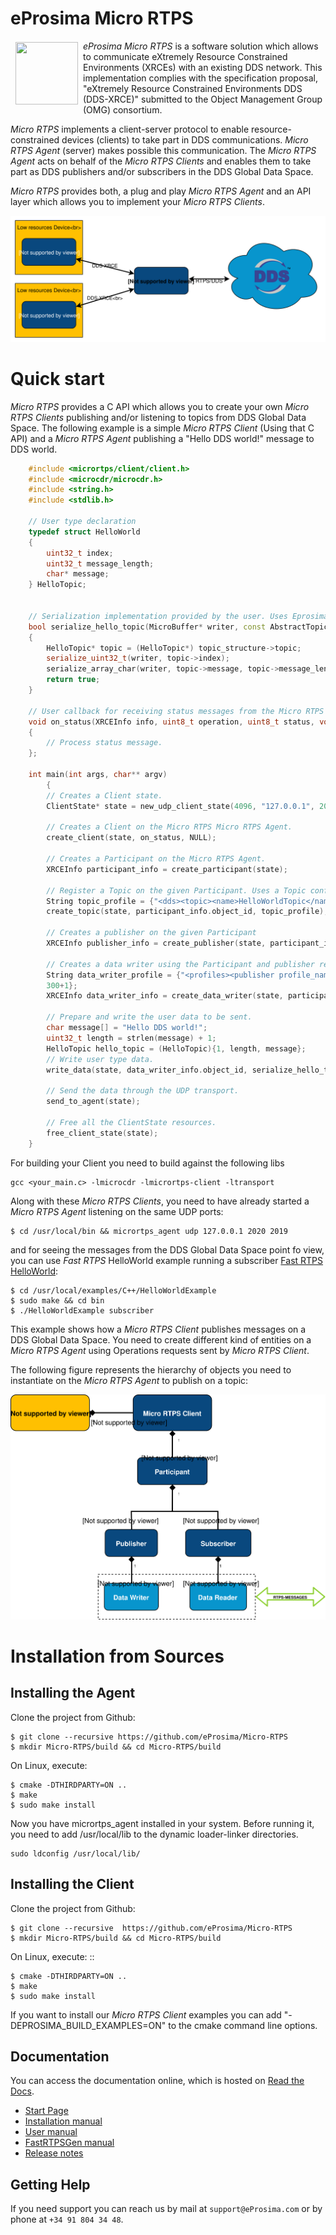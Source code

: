 # eProsima Micro RTPS

<a href="http://www.eprosima.com"><img src="https://encrypted-tbn3.gstatic.com/images?q=tbn:ANd9GcSd0PDlVz1U_7MgdTe0FRIWD0Jc9_YH-gGi0ZpLkr-qgCI6ZEoJZ5GBqQ" align="left" hspace="8" vspace="2" width="100" height="100" ></a>

*eProsima Micro RTPS* is a software solution which allows to communicate eXtremely Resource Constrained Environments (XRCEs) with an existing DDS network. This implementation complies with the specification proposal, "eXtremely Resource Constrained Environments DDS (DDS-XRCE)" submitted to the Object Management Group (OMG) consortium.

*Micro RTPS* implements a client-server protocol to enable resource-constrained devices (clients) to take part in DDS communications. *Micro RTPS Agent* (server) makes possible this communication. The *Micro RTPS Agent* acts on behalf of the *Micro RTPS Clients* and enables them to take part as DDS publishers and/or subscribers in the DDS Global Data Space.

*Micro RTPS* provides both, a plug and play *Micro RTPS Agent* and an API layer which allows you to implement your *Micro RTPS Clients*.

![Architecture](docs/architecture.svg)

Quick start
=============

*Micro RTPS* provides a C API which allows you to create your own *Micro RTPS Clients* publishing and/or listening to topics from DDS Global Data Space. The following example is a simple *Micro RTPS Client* (Using that C API) and a *Micro RTPS Agent* publishing a "Hello DDS world!" message to DDS world.

```cpp
    #include <micrortps/client/client.h>
    #include <microcdr/microcdr.h>
    #include <string.h>
    #include <stdlib.h>

    // User type declaration
    typedef struct HelloWorld
    {
        uint32_t index;
        uint32_t message_length;
        char* message;
    } HelloTopic;


    // Serialization implementation provided by the user. Uses Eprosima MicroCDR.
    bool serialize_hello_topic(MicroBuffer* writer, const AbstractTopic* topic_structure)
    {
        HelloTopic* topic = (HelloTopic*) topic_structure->topic;
        serialize_uint32_t(writer, topic->index);
        serialize_array_char(writer, topic->message, topic->message_length);
        return true;
    }

    // User callback for receiving status messages from the Micro RTPS Agent.
    void on_status(XRCEInfo info, uint8_t operation, uint8_t status, void* args)
    {
        // Process status message.
    };

    int main(int args, char** argv)
        {
        // Creates a Client state.
        ClientState* state = new_udp_client_state(4096, "127.0.0.1", 2019, 2020);

        // Creates a Client on the Micro RTPS Micro RTPS Agent.
        create_client(state, on_status, NULL);

        // Creates a Participant on the Micro RTPS Agent.
        XRCEInfo participant_info = create_participant(state);

        // Register a Topic on the given Participant. Uses a Topic configuration written in xml format
        String topic_profile = {"<dds><topic><name>HelloWorldTopic</name><dataType>HelloWorld</dataType></topic></dds>", 86};
        create_topic(state, participant_info.object_id, topic_profile);

        // Creates a publisher on the given Participant
        XRCEInfo publisher_info = create_publisher(state, participant_info.object_id);

        // Creates a data writer using the Participant and publisher recently created. This data writer is configured through a XML profile.
        String data_writer_profile = {"<profiles><publisher profile_name=\"default_xrce_publisher_profile\"><topic><kind>NO_KEY</kind><name>HelloWorldTopic</name><dataType>HelloWorld</dataType><historyQos><kind>KEEP_LAST</kind><depth>5</depth></historyQos><durability><kind>TRANSIENT_LOCAL</kind></durability></topic></publisher></profiles>",
        300+1};
        XRCEInfo data_writer_info = create_data_writer(state, participant_info.object_id, publisher_info.object_id, data_writer_profile);

        // Prepare and write the user data to be sent.
        char message[] = "Hello DDS world!";
        uint32_t length = strlen(message) + 1;
        HelloTopic hello_topic = (HelloTopic){1, length, message};
        // Write user type data.
        write_data(state, data_writer_info.object_id, serialize_hello_topic, &hello_topic);

        // Send the data through the UDP transport.
        send_to_agent(state);

        // Free all the ClientState resources.
        free_client_state(state);
    }
```

For building your Client you need to build against the following libs

    gcc <your_main.c> -lmicrocdr -lmicrortps-client -ltransport

Along with these *Micro RTPS Clients*, you need to have already started a *Micro RTPS Agent* listening on the same UDP ports:

    $ cd /usr/local/bin && micrortps_agent udp 127.0.0.1 2020 2019

and for seeing the messages from the DDS Global Data Space point fo view, you can use *Fast RTPS* HelloWorld example running a subscriber [Fast RTPS HelloWorld](http://eprosima-fast-rtps.readthedocs.io/en/latest/introduction.html#building-your-first-application):

    $ cd /usr/local/examples/C++/HelloWorldExample
    $ sudo make && cd bin
    $ ./HelloWorldExample subscriber

This example shows how a *Micro RTPS Client* publishes messages on a DDS Global Data Space. You need to create different kind of entities on a *Micro RTPS Agent* using Operations requests sent by *Micro RTPS Client*.

The following figure represents the hierarchy of objects you need to instantiate on the *Micro RTPS Agent* to publish on a topic:

![Entities Hierarchy](docs/micrortps_entities_hierarchy.svg)

Installation from Sources
=========================

Installing the Agent
--------------------

Clone the project from Github:

    $ git clone --recursive https://github.com/eProsima/Micro-RTPS
    $ mkdir Micro-RTPS/build && cd Micro-RTPS/build

On Linux, execute:

    $ cmake -DTHIRDPARTY=ON ..
    $ make
    $ sudo make install

Now you have micrortps_agent installed in your system. Before running it, you need to add /usr/local/lib to the dynamic loader-linker directories.

    sudo ldconfig /usr/local/lib/

Installing the Client
---------------------

Clone the project from Github:

    $ git clone --recursive  https://github.com/eProsima/Micro-RTPS
    $ mkdir Micro-RTPS/build && cd Micro-RTPS/build

On Linux, execute: ::

    $ cmake -DTHIRDPARTY=ON ..
    $ make
    $ sudo make install

If you want to install our *Micro RTPS Client* examples you can add "-DEPROSIMA_BUILD_EXAMPLES=ON" to the cmake command line options.

## Documentation

You can access the documentation online, which is hosted on [Read the Docs](http://eprosima-fast-rtps.readthedocs.io).

* [Start Page](http://eprosima-fast-rtps.readthedocs.io)
* [Installation manual](http://eprosima-fast-rtps.readthedocs.io/en/latest/requirements.html)
* [User manual](http://eprosima-fast-rtps.readthedocs.io/en/latest/introduction.html)
* [FastRTPSGen manual](http://eprosima-fast-rtps.readthedocs.io/en/latest/geninfo.html)
* [Release notes](http://eprosima-fast-rtps.readthedocs.io/notes.html)

## Getting Help

If you need support you can reach us by mail at `support@eProsima.com` or by phone at `+34 91 804 34 48`.
